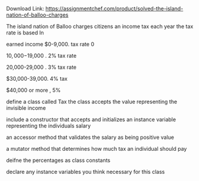 Download Link: https://assignmentchef.com/product/solved-the-island-nation-of-balloo-charges
<br>
<p class="ui header product-top-header" title="The island nation of Balloo charges Solution">The island nation of Balloo charges citizens an income tax each year the tax rate is based ln

earned income $0-9,000.  tax rate 0

$10,000-$19,000 . 2% tax rate

20,000-29,000 . 3% tax rate

$30,000-39,000. 4% tax

$40,000 or more , 5%

define a class called Tax the class accepts the value representing the invisible income

include a constructor that accepts and initializes an instance variable representing the individuals salary

an accessor method that validates the salary as being positive value

a mutator method that determines how much tax an individual should pay

deifne the percentages as class constants

declare any instance variables you think necessary for this class